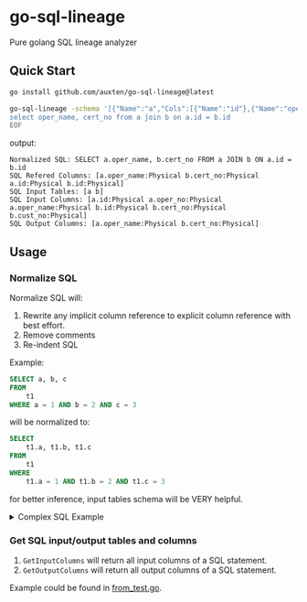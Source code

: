 # go-sql-lineage
Pure golang SQL lineage analyzer


## Quick Start

```bash
go install github.com/auxten/go-sql-lineage@latest

go-sql-lineage -schema '[{"Name":"a","Cols":[{"Name":"id"},{"Name":"oper_no"},{"Name":"oper_name"}]},{"Name":"b","Cols":[{"Name":"id"},{"Name":"cert_no"},{"Name":"cust_no"}]}]' << EOF
select oper_name, cert_no from a join b on a.id = b.id
EOF
```

output:
```
Normalized SQL: SELECT a.oper_name, b.cert_no FROM a JOIN b ON a.id = b.id
SQL Refered Columns: [a.oper_name:Physical b.cert_no:Physical a.id:Physical b.id:Physical]
SQL Input Tables: [a b]
SQL Input Columns: [a.id:Physical a.oper_no:Physical a.oper_name:Physical b.id:Physical b.cert_no:Physical b.cust_no:Physical]
SQL Output Columns: [a.oper_name:Physical b.cert_no:Physical]
```

## Usage

### Normalize SQL

Normalize SQL will:

1. Rewrite any implicit column reference to explicit column reference with best effort.
2. Remove comments
3. Re-indent SQL

Example:

```sql
SELECT a, b, c
FROM
    t1
WHERE a = 1 AND b = 2 AND c = 3
```

will be normalized to:

```sql
SELECT
	t1.a, t1.b, t1.c
FROM
	t1
WHERE
	t1.a = 1 AND t1.b = 2 AND t1.c = 3
```

for better inference, input tables schema will be VERY helpful.

<details>
  <summary>Complex SQL Example</summary>

Input example:
```sql
SELECT JOB_ID ,
       score,
       AVG(SALARY)
FROM EMPLOYEES
LEFT JOIN
  (SELECT id,
          score
   FROM Performance) AS P USING (id)
LEFT JOIN
  (SELECT MAX(MYAVG), JOB_ID
   FROM
     (SELECT JOB_ID ,
             AVG(MIN_SALARY) AS MYAVG
      FROM JOBS
      WHERE JOB_ID IN
          (SELECT JOB_ID
           FROM JOB_HISTORY
           WHERE DEPARTMENT_ID BETWEEN 50 AND 100)
      GROUP BY JOB_ID) SS) AS maxavg ON SS.JOB_ID = EMPLOYEES.JOB_ID
GROUP BY JOB_ID HAVING AVG(SALARY) <
  (SELECT MAX(MYAVG)
   FROM
     (SELECT JOB_ID ,
             AVG(MIN_SALARY) AS MYAVG
      FROM JOBS
      WHERE JOB_ID IN
          (SELECT JOB_ID
           FROM JOB_HISTORY
           WHERE DEPARTMENT_ID BETWEEN 50 AND 100)
      GROUP BY JOB_ID) SS) ;
```

Output example:
```sql
SELECT
	maxavg.job_id, p.score, avg(salary)
FROM
	employees
	LEFT JOIN (
			SELECT
				performance.id, performance.score
			FROM
				performance
		)
			AS p USING (id)
	LEFT JOIN (
			SELECT
				max(ss.myavg), ss.job_id
			FROM
				(
					SELECT
						jobs.job_id,
						avg(jobs.min_salary) AS myavg
					FROM
						jobs
					WHERE
						jobs.job_id
						IN (
								SELECT
									job_history.job_id
								FROM
									job_history
								WHERE
									job_history.department_id BETWEEN 50 AND 100
							)
					GROUP BY
						jobs.job_id
				)
					AS ss
		)
			AS maxavg ON ss.job_id = employees.job_id
GROUP BY
	maxavg.job_id
HAVING
	avg(salary)
	< (
			SELECT
				max(ss.myavg)
			FROM
				(
					SELECT
						jobs.job_id,
						avg(jobs.min_salary) AS myavg
					FROM
						jobs
					WHERE
						jobs.job_id
						IN (
								SELECT
									job_history.job_id
								FROM
									job_history
								WHERE
									job_history.department_id BETWEEN 50 AND 100
							)
					GROUP BY
						jobs.job_id
				)
					AS ss
		)
```
</details>



### Get SQL input/output tables and columns

1. `GetInputColumns` will return all input columns of a SQL statement.
1. `GetOutputColumns` will return all output columns of a SQL statement.

Example could be found in [from_test.go](lineage/from_test.go).